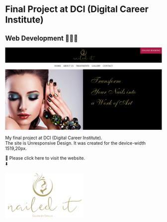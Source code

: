 # Final Project at DCI (Digital Career Institute)
## Web Development 👩🏻‍💻
![Github page top image](./readme_img.png)

My final project at DCI (Digital Career Institute).  
The site is Unresponsive Design. It was created for the device-width 1519,20px.


🔗 Please click here to visit the website.  
    ⬇️  

<a href="https://yukosuga.github.io/my-first-webpage/" target="_blank"><img src=Transform%20Your%20Nails%20into%20a%20Work%20of%20Art.png width="250"></a>